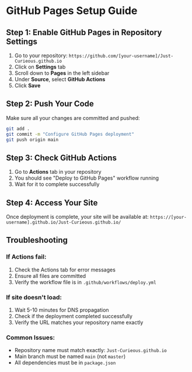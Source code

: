 # GitHub Pages Setup Guide

## Step 1: Enable GitHub Pages in Repository Settings

1. Go to your repository: `https://github.com/[your-username]/Just-Curieous.github.io`
2. Click on **Settings** tab
3. Scroll down to **Pages** in the left sidebar
4. Under **Source**, select **GitHub Actions**
5. Click **Save**

## Step 2: Push Your Code

Make sure all your changes are committed and pushed:

```bash
git add .
git commit -m "Configure GitHub Pages deployment"
git push origin main
```

## Step 3: Check GitHub Actions

1. Go to **Actions** tab in your repository
2. You should see "Deploy to GitHub Pages" workflow running
3. Wait for it to complete successfully

## Step 4: Access Your Site

Once deployment is complete, your site will be available at:
`https://[your-username].github.io/Just-Curieous.github.io/`

## Troubleshooting

### If Actions fail:
1. Check the Actions tab for error messages
2. Ensure all files are committed
3. Verify the workflow file is in `.github/workflows/deploy.yml`

### If site doesn't load:
1. Wait 5-10 minutes for DNS propagation
2. Check if the deployment completed successfully
3. Verify the URL matches your repository name exactly

### Common Issues:
- Repository name must match exactly: `Just-Curieous.github.io`
- Main branch must be named `main` (not `master`)
- All dependencies must be in `package.json` 